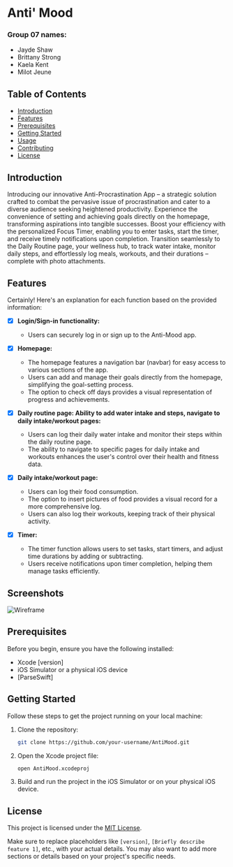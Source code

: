 # Anti' Mood

### Group 07 names: 
*  Jayde Shaw
*  Brittany Strong
*  Kaela Kent
*  Milot Jeune

## Table of Contents

- [Introduction](#introduction)
- [Features](#features)
- [Prerequisites](#prerequisites)
- [Getting Started](#getting-started)
- [Usage](#usage)
- [Contributing](#contributing)
- [License](#license)

## Introduction

Introducing our innovative Anti-Procrastination App – a strategic solution crafted to combat the pervasive issue of procrastination and cater to a diverse audience seeking heightened productivity. Experience the convenience of setting and achieving goals directly on the homepage, transforming aspirations into tangible successes. Boost your efficiency with the personalized Focus Timer, enabling you to enter tasks, start the timer, and receive timely notifications upon completion. Transition seamlessly to the Daily Routine page, your wellness hub, to track water intake, monitor daily steps, and effortlessly log meals, workouts, and their durations – complete with photo attachments. 

## Features

Certainly! Here's an explanation for each function based on the provided information:

- [x] **Login/Sign-in functionality:**
  - Users can securely log in or sign up to the Anti-Mood app. 

- [x] **Homepage:**
  - The homepage features a navigation bar (navbar) for easy access to various sections of the app.
  - Users can add and manage their goals directly from the homepage, simplifying the goal-setting process.
  - The option to check off days provides a visual representation of progress and achievements.
     
- [x] **Daily routine page: Ability to add water intake and steps, navigate to daily intake/workout pages:**
  - Users can log their daily water intake and monitor their steps within the daily routine page.
  - The ability to navigate to specific pages for daily intake and workouts enhances the user's control over their health and fitness data.

- [x] **Daily intake/workout page:**
  - Users can log their food consumption.
  - The option to insert pictures of food provides a visual record for a more comprehensive log.
  - Users can also log their workouts, keeping track of their physical activity.

- [x] **Timer:**
  - The timer function allows users to set tasks, start timers, and adjust time durations by adding or subtracting.
  - Users receive notifications upon timer completion, helping them manage tasks efficiently.

## Screenshots
<img src="https://i.ibb.co/c2Fg8kv/Wireframe.png" alt="Wireframe" border="0">

## Prerequisites

Before you begin, ensure you have the following installed:

- Xcode [version]
- iOS Simulator or a physical iOS device
- [ParseSwift]

## Getting Started

Follow these steps to get the project running on your local machine:

1. Clone the repository:
   ```bash
   git clone https://github.com/your-username/AntiMood.git
   ```

2. Open the Xcode project file:
   ```bash
   open AntiMood.xcodeproj
   ```

3. Build and run the project in the iOS Simulator or on your physical iOS device.




## License

This project is licensed under the [MIT License](LICENSE).


Make sure to replace placeholders like `[version]`, `[Briefly describe feature 1]`, etc., with your actual details. You may also want to add more sections or details based on your project's specific needs.
